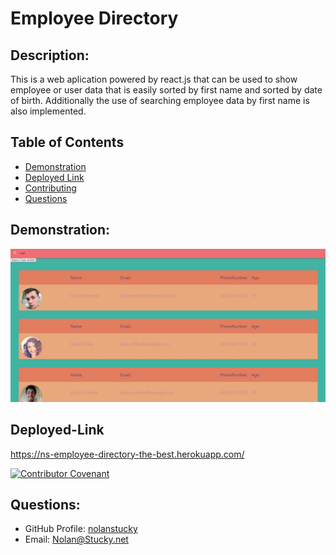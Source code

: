 # Employee Directory

## Description: 
This is a web aplication powered by react.js that can be used to show employee or user data that is easily sorted by first name and sorted by date of birth. Additionally the use of searching employee data by first name is also implemented. 

## Table of Contents
* [Demonstration](#demonstration)
* [Deployed Link](#deployed-link)
* [Contributing](#contributing)
* [Questions](#questions)

## Demonstration:
![alt-text](https://github.com/nolanstucky/Employee-Directory-/blob/main/public/demonstrationemployeedirectory.JPG?raw=true)

## Deployed-Link
<https://ns-employee-directory-the-best.herokuapp.com/>

[![Contributor Covenant](https://img.shields.io/badge/Contributor%20Covenant-v2.0%20adopted-ff69b4.svg)](https://www.contributor-covenant.org/version/2/0/code_of_conduct/)

## Questions:
* GitHub Profile:  [nolanstucky](https://github.com/nolanstucky)
* Email: <Nolan@Stucky.net>

